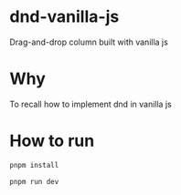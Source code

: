 # dnd-vanilla-js

Drag-and-drop column built with vanilla js

# Why

To recall how to implement dnd in vanilla js

# How to run

```bash
pnpm install
```
```bash
pnpm run dev
```
